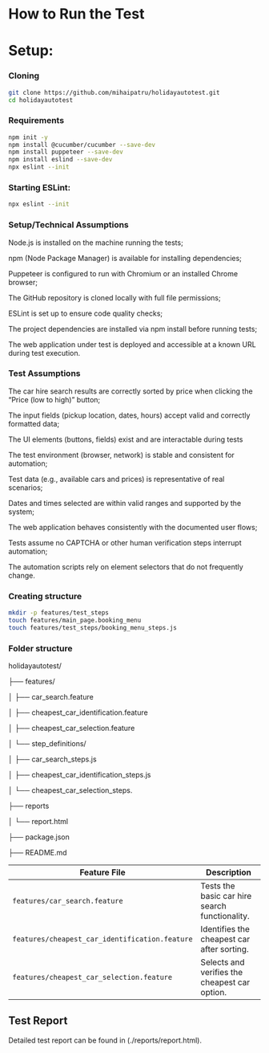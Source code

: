 # How to Run the Test

# Setup:
### Cloning
```bash
git clone https://github.com/mihaipatru/holidayautotest.git
cd holidayautotest
```
### Requirements
```bash
npm init -y
npm install @cucumber/cucumber --save-dev
npm install puppeteer --save-dev
npm install eslind --save-dev
npx eslint --init
```
### Starting ESLint:
```bash
npx eslint --init
```

### Setup/Technical Assumptions
Node.js is installed on the machine running the tests;

npm (Node Package Manager) is available for installing dependencies;

Puppeteer is configured to run with Chromium or an installed Chrome browser;

The GitHub repository is cloned locally with full file permissions;

ESLint is set up to ensure code quality checks;

The project dependencies are installed via npm install before running tests;

The web application under test is deployed and accessible at a known URL during test execution.


### Test Assumptions

The car hire search results are correctly sorted by price when clicking the “Price (low to high)” button;

The input fields (pickup location, dates, hours) accept valid and correctly formatted data;

The UI elements (buttons, fields) exist and are interactable during tests

The test environment (browser, network) is stable and consistent for automation;

Test data (e.g., available cars and prices) is representative of real scenarios;

Dates and times selected are within valid ranges and supported by the system;

The web application behaves consistently with the documented user flows;

Tests assume no CAPTCHA or other human verification steps interrupt automation;

The automation scripts rely on element selectors that do not frequently change.


### Creating structure
```bash
mkdir -p features/test_steps
touch features/main_page.booking_menu
touch features/test_steps/booking_menu_steps.js
```

### Folder structure
holidayautotest/

├── features/

│   ├── car_search.feature

│   ├── cheapest_car_identification.feature

│   ├── cheapest_car_selection.feature

│   └── step_definitions/

│       ├── car_search_steps.js

│       ├── cheapest_car_identification_steps.js

│       └── cheapest_car_selection_steps.

├── reports

│		└── report.html

├── package.json

├── README.md

| Feature File                                   | Description                                    |
| ---------------------------------------------- | ---------------------------------------------- |
| `features/car_search.feature`                  | Tests the basic car hire search functionality. |
| `features/cheapest_car_identification.feature` | Identifies the cheapest car after sorting.     |
| `features/cheapest_car_selection.feature`      | Selects and verifies the cheapest car option.  |


## Test Report
Detailed test report can be found in (./reports/report.html).


